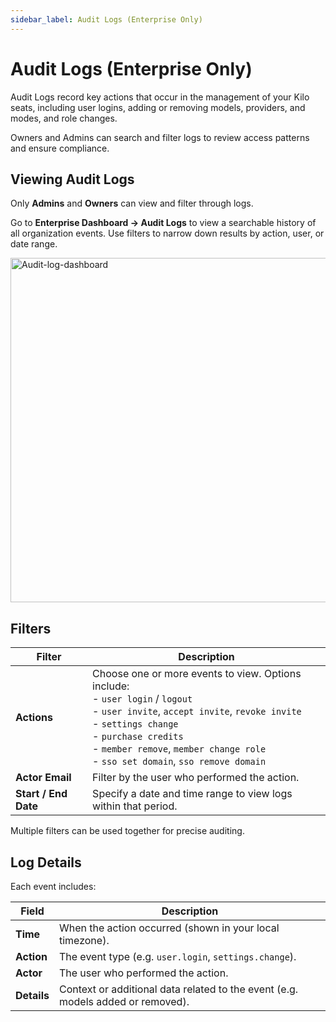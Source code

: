 ```yaml
---
sidebar_label: Audit Logs (Enterprise Only)
---
```


# Audit Logs (Enterprise Only)

Audit Logs record key actions that occur in the management of your Kilo seats, including user logins, adding or removing models, providers, and modes, and role changes.

Owners and Admins can search and filter logs to review access patterns and ensure compliance.

## Viewing Audit Logs

Only **Admins** and **Owners** can view and filter through logs.

Go to **Enterprise Dashboard → Audit Logs** to view a searchable history of all organization events.
Use filters to narrow down results by action, user, or date range.

<img width="900" height="551" alt="Audit-log-dashboard" src="https://github.com/user-attachments/assets/41fcf43f-4a47-4f47-a3d9-02d20a6427a6" />

## Filters

| Filter               | Description                                                                                                                                                                                                                                                                                        |
| -------------------- | -------------------------------------------------------------------------------------------------------------------------------------------------------------------------------------------------------------------------------------------------------------------------------------------------- |
| **Actions**          | Choose one or more events to view. Options include: <br /> - `user login` / `logout` <br /> - `user invite`, `accept invite`, `revoke invite` <br /> - `settings change` <br /> - `purchase credits` <br /> - `member remove`, `member change role` <br /> - `sso set domain`, `sso remove domain` |
| **Actor Email**      | Filter by the user who performed the action.                                                                                                                                                                                                                                                       |
| **Start / End Date** | Specify a date and time range to view logs within that period.                                                                                                                                                                                                                                     |

Multiple filters can be used together for precise auditing.

## Log Details

Each event includes:

| Field       | Description                                                                     |
| ----------- | ------------------------------------------------------------------------------- |
| **Time**    | When the action occurred (shown in your local timezone).                        |
| **Action**  | The event type (e.g. `user.login`, `settings.change`).                          |
| **Actor**   | The user who performed the action.                                              |
| **Details** | Context or additional data related to the event (e.g. models added or removed). |
